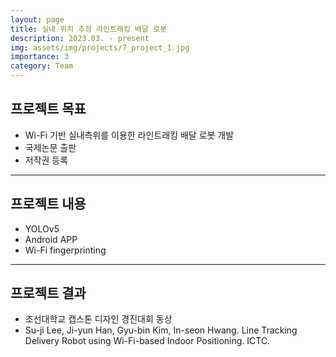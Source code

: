 ```yaml
---
layout: page
title: 실내 위치 추정 라인트래킹 배달 로봇
description: 2023.03. - present
img: assets/img/projects/7_project_1.jpg
importance: 3
category: Team
---
```


## 프로젝트 목표
- Wi-Fi 기반 실내측위를 이용한 라인트래킹 배달 로봇 개발
- 국제논문 출판
- 저작권 등록

---

## 프로젝트 내용
- YOLOv5
- Android APP
- Wi-Fi fingerprinting

---

## 프로젝트 결과
- 조선대학교 캡스톤 디자인 경진대회 동상
- Su-ji Lee, Ji-yun Han, Gyu-bin Kim, In-seon Hwang. Line Tracking Delivery Robot using Wi-Fi-based Indoor Positioning. ICTC.
